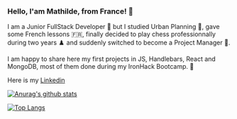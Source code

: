 ### Hello, I'am Mathilde, from France! 👋



I am a Junior FullStack Developer :hatching_chick: but I studied Urban Planning :city_sunset:, gave some French lessons :fr:, finally decided to play chess professionnally during two years ♟️ and suddenly switched to become a Project Manager :pushpin:. 

I am happy to share here my first projects in JS, Handlebars, React and MongoDB, most of them done during my IronHack Bootcamp. :space_invader:

Here is my [Linkedin](https://www.linkedin.com/in/mathilde-congiu/)


[![Anurag's github stats](https://github-readme-stats.vercel.app/api?username=mathildeCongiu)](https://github.com/anuraghazra/github-readme-stats)

[![Top Langs](https://github-readme-stats.vercel.app/api/top-langs/?username=mathildeCongiu&layout=compact)](https://github.com/anuraghazra/github-readme-stats)
<!--
**mathildeCongiu/mathildeCongiu** is a ✨ _special_ ✨ repository because its `README.md` (this file) appears on your GitHub profile.



